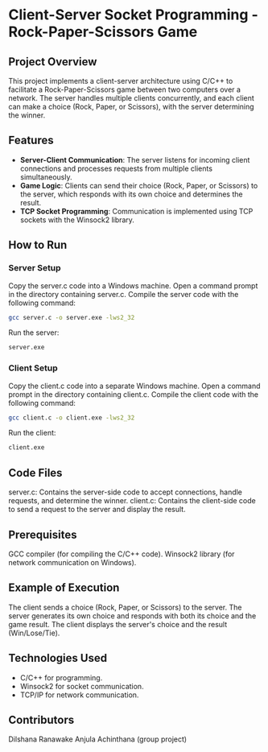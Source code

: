 # Client-Server Socket Programming - Rock-Paper-Scissors Game

## Project Overview
This project implements a client-server architecture using C/C++ to facilitate a Rock-Paper-Scissors game between two computers over a network. The server handles multiple clients concurrently, and each client can make a choice (Rock, Paper, or Scissors), with the server determining the winner.

## Features
- **Server-Client Communication**: The server listens for incoming client connections and processes requests from multiple clients simultaneously.
- **Game Logic**: Clients can send their choice (Rock, Paper, or Scissors) to the server, which responds with its own choice and determines the result.
- **TCP Socket Programming**: Communication is implemented using TCP sockets with the Winsock2 library.

## How to Run
### Server Setup
Copy the server.c code into a Windows machine.
Open a command prompt in the directory containing server.c.
Compile the server code with the following command:
```bash
gcc server.c -o server.exe -lws2_32
```
Run the server:
```bash
server.exe
```
### Client Setup
Copy the client.c code into a separate Windows machine.
Open a command prompt in the directory containing client.c.
Compile the client code with the following command:
```bash
gcc client.c -o client.exe -lws2_32
```
Run the client:
```bash
client.exe
```
## Code Files
server.c: Contains the server-side code to accept connections, handle requests, and determine the winner.
client.c: Contains the client-side code to send a request to the server and display the result.

## Prerequisites
GCC compiler (for compiling the C/C++ code).
Winsock2 library (for network communication on Windows).

## Example of Execution
The client sends a choice (Rock, Paper, or Scissors) to the server.
The server generates its own choice and responds with both its choice and the game result.
The client displays the server's choice and the result (Win/Lose/Tie).

## Technologies Used
- C/C++ for programming.
- Winsock2 for socket communication.
- TCP/IP for network communication.

## Contributors
Dilshana Ranawake
Anjula Achinthana
(group project)


